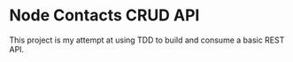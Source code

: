 # Node Contacts CRUD API

This project is my attempt at using TDD to build and consume a basic REST API.
